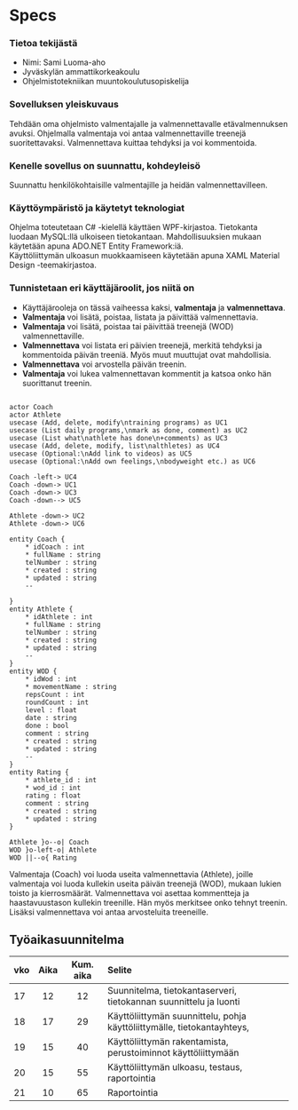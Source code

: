 # Specs 

### Tietoa tekijästä
- Nimi: Sami Luoma-aho
- Jyväskylän ammattikorkeakoulu
- Ohjelmistotekniikan muuntokoulutusopiskelija
  
### Sovelluksen yleiskuvaus
Tehdään oma ohjelmisto valmentajalle ja valmennettavalle etävalmennuksen avuksi. Ohjelmalla valmentaja voi antaa valmennettaville treenejä suoritettavaksi. Valmennettava kuittaa tehdyksi ja voi kommentoida.

### Kenelle sovellus on suunnattu, kohdeyleisö
Suunnattu henkilökohtaisille valmentajille ja heidän valmennettavilleen. 

### Käyttöympäristö ja käytetyt teknologiat
Ohjelma toteutetaan C# -kielellä käyttäen WPF-kirjastoa. Tietokanta luodaan MySQL:llä ulkoiseen tietokantaan. Mahdollisuuksien mukaan käytetään apuna ADO.NET Entity Framework:iä.  
Käyttöliittymän ulkoasun muokkaamiseen käytetään apuna XAML Material Design -teemakirjastoa.  

### Tunnistetaan eri käyttäjäroolit, jos niitä on

- Käyttäjärooleja on tässä vaiheessa kaksi, **valmentaja** ja **valmennettava**. 
- **Valmentaja** voi lisätä, poistaa, listata ja päivittää valmennettavia.
- **Valmentaja** voi lisätä, poistaa tai päivittää treenejä (WOD) valmennettaville.
- **Valmennettava** voi listata eri päivien treenejä, merkitä tehdyksi ja kommentoida päivän treeniä. Myös muut muuttujat ovat mahdollisia.  
- **Valmennettava** voi arvostella päivän treenin.
- **Valmentaja** voi lukea valmennettavan kommentit ja katsoa onko hän suorittanut treenin. 


```plantuml

actor Coach 
actor Athlete
usecase (Add, delete, modify\ntraining programs) as UC1
usecase (List daily programs,\nmark as done, comment) as UC2
usecase (List what\nathlete has done\n+comments) as UC3
usecase (Add, delete, modify, list\nalthletes) as UC4
usecase (Optional:\nAdd link to videos) as UC5
usecase (Optional:\nAdd own feelings,\nbodyweight etc.) as UC6

Coach -left-> UC4
Coach -down-> UC1
Coach -down-> UC3
Coach -down--> UC5

Athlete -down-> UC2
Athlete -down-> UC6

```

```plantuml
entity Coach {
    * idCoach : int
    * fullName : string
    telNumber : string
    * created : string
    * updated : string
    --
    
}
entity Athlete {
    * idAthlete : int
    * fullName : string
    telNumber : string
    * created : string
    * updated : string
    --
}
entity WOD {
    * idWod : int
    * movementName : string
    repsCount : int
    roundCount : int
    level : float
    date : string
    done : bool
    comment : string
    * created : string
    * updated : string
    --
}
entity Rating {
    * athlete_id : int
    * wod_id : int
    rating : float
    comment : string
    * created : string
    * updated : string
}

Athlete }o--o| Coach
WOD }o-left-o| Athlete
WOD ||--o{ Rating

```
Valmentaja (Coach) voi luoda useita valmennettavia (Athlete), joille valmentaja voi luoda kullekin useita päivän treenejä (WOD), mukaan lukien toisto ja kierrosmäärät. Valmennettava voi asettaa kommentteja ja haastavuustason kullekin treenille. Hän myös merkitsee onko tehnyt treenin. Lisäksi valmennettava voi antaa arvosteluita treeneille.


## Työaikasuunnitelma
|   vko    |Aika | Kum. aika |            Selite                 |
|:----------|:---:|:--------:|:-----------------------------------|
| 17 | 12 | 12   | Suunnitelma, tietokantaserveri, tietokannan suunnittelu ja luonti |
| 18 | 17 | 29 | Käyttöliittymän suunnittelu, pohja käyttöliittymälle, tietokantayhteys,  |
| 19 | 15 | 40   | Käyttöliittymän rakentamista, perustoiminnot käyttöliittymään |
| 20 | 15 | 55   | Käyttöliittymän ulkoasu, testaus, raportointia|
| 21 | 10 | 65   | Raportointia |


